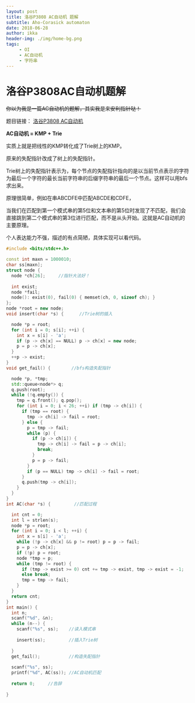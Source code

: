 ```yaml
---
layout: post
title: 洛谷P3808 AC自动机 题解
subtitle: Aho-Corasick automaton
date: 2018-06-28
author: ikka
header-img: ./img/home-bg.png
tags: 
     - OI
     - AC自动机
     - 字符串
---
```


# 洛谷P3808AC自动机题解

~~你以为我是一篇AC自动机的题解，其实我是来安利指针哒！~~

题目链接： [洛谷P3808 AC自动机](https://www.luogu.org/problemnew/show/P3808)

**AC自动机 = KMP + Trie**

实质上就是把线性的KMP转化成了Trie树上的KMP。

原来的失配指针改成了树上的失配指针。

Trie树上的失配指针表示为，每个节点的失配指针指向的是以当前节点表示的字符为最后一个字符的最长当前字符串的后缀字符串的最后一个节点。这样可以用bfs求出来。

原理很简单，例如在串ABCDFE中匹配ABCDE和CDFE，

当我们在匹配到第一个模式串的第5位和文本串的第5位时发现了不匹配，我们会直接跳到第二个模式串的第3位进行匹配，而不是从头开始。这就是AC自动机的主要原理。

个人表达能力不强，描述的有点简陋，具体实现可以看代码。
``` cpp
#include <bits/stdc++.h>

const int maxn = 1000010;
char ss[maxn];
struct node {
  node *ch[26];     //指针大法好！
  
  int exist;
  node *fail;
  node(): exist(0), fail(0) { memset(ch, 0, sizeof ch); }
};
node *root = new node;
void insert(char *s) {      //Trie树的插入

  node *p = root;
  for (int i = 0; s[i]; ++i) {
    int x = s[i] - 'a';
    if (p -> ch[x] == NULL) p -> ch[x] = new node;
    p = p -> ch[x];
  }
  ++p -> exist;
}
void get_fail() {        //bfs构造失配指针

  node *p, *tmp;
  std::queue<node*> q;
  q.push(root);
  while (!q.empty()) {
    tmp = q.front(); q.pop();
    for (int i = 0; i < 26; ++i) if (tmp -> ch[i]) {
      if (tmp == root) {
        tmp -> ch[i] -> fail = root;
      } else {
        p = tmp -> fail;
        while (p) {
          if (p -> ch[i]) {
            tmp -> ch[i] -> fail = p -> ch[i];
            break; 
          }
          p = p -> fail;
        }
        if (p == NULL) tmp -> ch[i] -> fail = root;
      }
      q.push(tmp -> ch[i]);
    }
  }
}
int AC(char *s) {         //匹配过程

  int cnt = 0;
  int l = strlen(s);
  node *p = root;
  for (int i = 0; i < l; ++i) {
    int x = s[i] - 'a';
    while (!p -> ch[x] && p != root) p = p -> fail;
    p = p -> ch[x];
    if (!p) p = root;
    node *tmp = p;
    while (tmp != root) {
      if (tmp -> exist >= 0) cnt += tmp -> exist, tmp -> exist = -1;
      else break;
      tmp = tmp -> fail;
    }
  }
  return cnt;
}
int main() {
  int n;
  scanf("%d", &n);
  while (n--) {
    scanf("%s", ss);    //读入模式串
    
    insert(ss);         //插入Trie树
    
  }
  get_fail();           //构造失配指针
  
  scanf("%s", ss);      
  printf("%d", AC(ss)); //AC自动机匹配
  
  return 0;     //告辞
  
}
```
